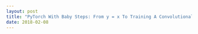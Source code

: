 ```yaml
---
layout: post
title: "PyTorch With Baby Steps: From y = x To Training A Convolutional Neural Network"
date: 2018-02-08
---
```

